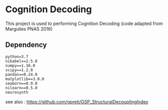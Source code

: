 # Cognition Decoding

This project is used to performing Cognition Decoding (code adapted from Margulies PNAS 2016)

## Dependency
    python=3.7
    nibabel==2.5.0
    numpy==1.16.0 
    scipy==1.2.0 
    pandas==0.24.0 
    matplotlib==3.0.0 
    seaborn==0.9.0 
    nilearn==0.5.0
    neurosynth

see also : https://github.com/gpreti/GSP_StructuralDecouplingIndex